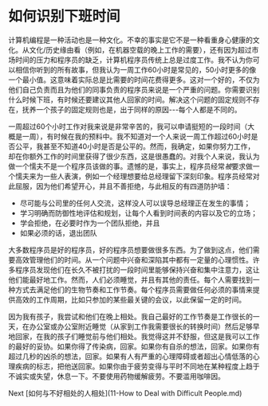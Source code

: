 # 如何识别下班时间

计算机编程是一种活动也是一种文化。不幸的事实是它不是一种看重身心健康的文化。从文化/历史缘由看（例如，在机器空载的晚上工作的需要），还有因为超过市场时间的压力和程序员的缺乏，计算机程序员传统上总是过度工作。我不认为你可以相信你听到的所有故事，但我认为一周工作60小时是常见的，50小时更多的像一个最小值。这意味着实际总是比需要的时间花费得更多。这对一个好的，不仅为他们自己负责而且为他们的同事负责的程序员来说是一个严重的问题。你需要识别什么时候下班，有时候还要建议其他人回家的时间。解决这个问题的固定规则不存在，抚养一个孩子的固定规则也是，出于同样的原因---每个人都是不同的。

一周超过60个小时工作对我来说是非常辛苦的，我可以申请挺短的一段时间（大概是一周），有时候在我的预料中。我不知道对一个人来说一周工作超过60小时是否公平，我甚至不知道40小时是否是公平的。然而，我确定，如果你努力工作，却在你额外工作的时间里获得了很少东西，这是很愚蠢的。对我个人来说，我认为做一个懦夫不是一个程序员该做的事。遗憾的是，事实上，程序员经常*被*要求做一个懦夫来为一些人表演，例如一个经理想要给总经理留下深刻印象。程序员经常对此屈服，因为他们希望开心，并且不善拒绝，与此相反的有四道防护墙：
- 尽可能与公司里的任何人交流，这样没人可以误导总经理正在发生的事情；
- 学习明确而防御性地评估和规划，让每个人看到时间表的内容以及它的立场；
- 学会拒绝，在必要时作为一个团队拒绝，并且
- 如果必须的话，退出团队

大多数程序员是好的程序员，好的程序员想要做很多东西。为了做到这点，他们需要高效管理他们的时间。从一个问题中兴奋和深陷其中都有一定量的心理惯性。许多程序员发现他们在长久不被打扰的一段时间里能够保持兴奋和集中注意力，这让他们能最好地工作。然而，人们必须睡觉，并且有其他的责任。每个人需要找到一种方式去满足他们的生物节奏和工作节奏。每个程序员需要做任何必须的事情来提供高效的工作周期，比如只参加的某些最关键的会议，以此保留一定的时间。

因为我有孩子，我尝试和他们在晚上相处。我自己最好的工作节奏是工作很长的一天，在办公室或办公室附近睡觉（从家到工作我需要很长的转换时间）然后足够早地回家，在我的孩子们睡觉前与他们相处。我觉得这并不舒服，但这是我可以工作的最好的妥协。如果你得了传染病，回家。如果你有自杀的想法，回家。如果你有超过几秒的凶杀的想法，回家。如果有人有严重的心理障碍或者超出心情低落的心理疾病的标志，把他送回家。如果你由于疲劳变得与平时不同地在某种程度上趋于不诚实或失望，休息一下。不要使用药物缓解疲劳。不要滥用咖啡因。

Next [如何与不好相处的人相处](11-How to Deal with Difficult People.md)

